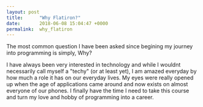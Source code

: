 ```yaml
---
layout: post
title:      "Why Flatiron?"
date:       2018-06-08 15:04:47 +0000
permalink:  why_flatiron
---
```



The most common question I have been asked since begining my journey into programming is simply, Why?

I have always been very interested in technology and while I wouldnt necessarily call myself a "techy" (or at least yet), I am amazed everyday by how much a role it has on our everyday lives. My eyes were really opened up when the age of applications came around and now exists on almost everyone of our phones. I finally have the time I need to take this course and turn my love and hobby of programming into a career.
